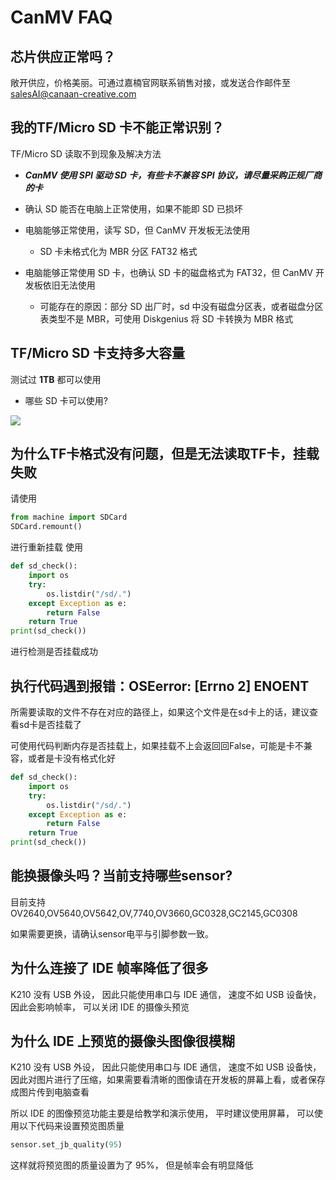 CanMV FAQ
===============

芯片供应正常吗？
---------------------

敞开供应，价格美丽。可通过嘉楠官网联系销售对接，或发送合作邮件至 [salesAI@canaan-creative.com](mailto://salesAI@canaan-creative.com)

我的TF/Micro SD 卡不能正常识别？
-----------------------------------

TF/Micro SD 读取不到现象及解决方法

* ***CanMV 使用 SPI 驱动 SD 卡，有些卡不兼容 SPI 协议，请尽量采购正规厂商的卡***

* 确认 SD 能否在电脑上正常使用，如果不能即 SD 已损坏

* 电脑能够正常使用，读写 SD，但 CanMV 开发板无法使用

    * SD 卡未格式化为 MBR 分区 FAT32 格式

* 电脑能够正常使用 SD 卡，也确认 SD 卡的磁盘格式为 FAT32，但 CanMV 开发板依旧无法使用

    * 可能存在的原因：部分 SD 出厂时，sd 中没有磁盘分区表，或者磁盘分区表类型不是 MBR，可使用 Diskgenius 将 SD 卡转换为 MBR 格式


TF/Micro SD 卡支持多大容量
-----------------------------

测试过 **1TB** 都可以使用


* 哪些 SD 卡可以使用?

![](../_static/img/spi_sd.jpg)


为什么TF卡格式没有问题，但是无法读取TF卡，挂载失败
-----------------------------------------------------

请使用
```python
from machine import SDCard
SDCard.remount()
```

进行重新挂载
使用
```python
def sd_check():
    import os
    try:
        os.listdir("/sd/.")
    except Exception as e:
        return False
    return True
print(sd_check())
```

进行检测是否挂载成功

执行代码遇到报错：OSEerror: [Errno 2] ENOENT
-------------------------------

所需要读取的文件不存在对应的路径上，如果这个文件是在sd卡上的话，建议查看sd卡是否挂载了

可使用代码判断内存是否挂载上，如果挂载不上会返回回False，可能是卡不兼容，或者是卡没有格式化好

```python
def sd_check():
    import os
    try:
        os.listdir("/sd/.")
    except Exception as e:
        return False
    return True
print(sd_check())
```

能换摄像头吗？当前支持哪些sensor?
------------------------------------

目前支持 OV2640,OV5640,OV5642,OV,7740,OV3660,GC0328,GC2145,GC0308

如果需要更换，请确认sensor电平与引脚参数一致。


为什么连接了 IDE 帧率降低了很多
----------------------------------

K210 没有 USB 外设， 因此只能使用串口与 IDE 通信， 速度不如 USB 设备快，因此会影响帧率， 可以关闭 IDE 的摄像头预览

为什么 IDE 上预览的摄像头图像很模糊
----------------------------------------

K210 没有 USB 外设， 因此只能使用串口与 IDE 通信， 速度不如 USB 设备快， 因此对图片进行了压缩，如果需要看清晰的图像请在开发板的屏幕上看，或者保存成图片传到电脑查看

所以 IDE 的图像预览功能主要是给教学和演示使用， 平时建议使用屏幕，
可以使用以下代码来设置预览图质量

```python
sensor.set_jb_quality(95)
```

这样就将预览图的质量设置为了 95%， 但是帧率会有明显降低
